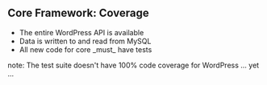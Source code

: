 ##  Core Framework: Coverage

<ul>
    <li class="fragment">The entire WordPress API is available</li>
    <li class="fragment">Data is written to and read from MySQL</li>
    <li class="fragment">All new code for core _must_ have tests</li>
</ul>

note:
    The test suite doesn't have 100% code coverage for WordPress ... yet ...

